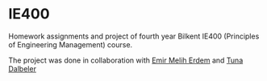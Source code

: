 # IE400
Homework assignments and project of fourth year Bilkent IE400 (Principles of Engineering Management) course.

The project was done in collaboration with [Emir Melih Erdem](https://github.com/emirmeliherdem) and [Tuna Dalbeler](https://github.com/contactLost)
